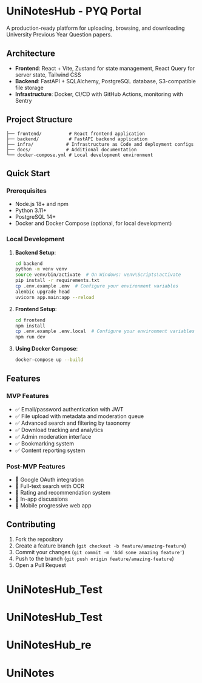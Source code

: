 # UniNotesHub - PYQ Portal

A production-ready platform for uploading, browsing, and downloading University Previous Year Question papers.

## Architecture

- **Frontend**: React + Vite, Zustand for state management, React Query for server state, Tailwind CSS
- **Backend**: FastAPI + SQLAlchemy, PostgreSQL database, S3-compatible file storage
- **Infrastructure**: Docker, CI/CD with GitHub Actions, monitoring with Sentry

## Project Structure

```
├── frontend/          # React frontend application
├── backend/           # FastAPI backend application
├── infra/            # Infrastructure as Code and deployment configs
├── docs/             # Additional documentation
└── docker-compose.yml # Local development environment
```

## Quick Start

### Prerequisites

- Node.js 18+ and npm
- Python 3.11+
- PostgreSQL 14+
- Docker and Docker Compose (optional, for local development)

### Local Development

1. **Backend Setup**:
   ```bash
   cd backend
   python -m venv venv
   source venv/bin/activate  # On Windows: venv\Scripts\activate
   pip install -r requirements.txt
   cp .env.example .env  # Configure your environment variables
   alembic upgrade head
   uvicorn app.main:app --reload
   ```

2. **Frontend Setup**:
   ```bash
   cd frontend
   npm install
   cp .env.example .env.local  # Configure your environment variables
   npm run dev
   ```

3. **Using Docker Compose**:
   ```bash
   docker-compose up --build
   ```

## Features

### MVP Features
- ✅ Email/password authentication with JWT
- ✅ File upload with metadata and moderation queue
- ✅ Advanced search and filtering by taxonomy
- ✅ Download tracking and analytics
- ✅ Admin moderation interface
- ✅ Bookmarking system
- ✅ Content reporting system

### Post-MVP Features
- 🔄 Google OAuth integration
- 🔄 Full-text search with OCR
- 🔄 Rating and recommendation system
- 🔄 In-app discussions
- 🔄 Mobile progressive web app

## Contributing

1. Fork the repository
2. Create a feature branch (`git checkout -b feature/amazing-feature`)
3. Commit your changes (`git commit -m 'Add some amazing feature'`)
4. Push to the branch (`git push origin feature/amazing-feature`)
5. Open a Pull Request


# UniNotesHub_Test
# UniNotesHub_Test
# UniNotesHub_re
# UniNotes
